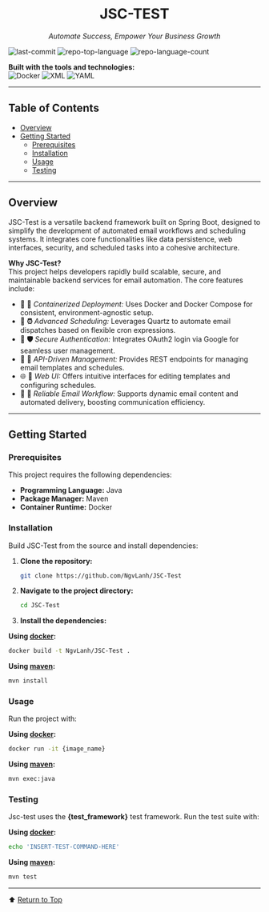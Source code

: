 <p align="center">
  <h1 align="center">JSC-TEST</h1>
  <p align="center"><em>Automate Success, Empower Your Business Growth</em></p>
</p>

![last-commit](https://img.shields.io/github/last-commit/NgvLanh/JSC-Test?style=flat&logo=git&logoColor=white&color=0080ff)
![repo-top-language](https://img.shields.io/github/languages/top/NgvLanh/JSC-Test?style=flat&color=0080ff)
![repo-language-count](https://img.shields.io/github/languages/count/NgvLanh/JSC-Test?style=flat&color=0080ff)

**Built with the tools and technologies:**  
![Docker](https://img.shields.io/badge/Docker-2496ED.svg?style=flat&logo=Docker&logoColor=white)
![XML](https://img.shields.io/badge/XML-005FAD.svg?style=flat&logo=XML&logoColor=white)
![YAML](https://img.shields.io/badge/YAML-CB171E.svg?style=flat&logo=YAML&logoColor=white)

---

## Table of Contents
- [Overview](#overview)
- [Getting Started](#getting-started)
  - [Prerequisites](#prerequisites)
  - [Installation](#installation)
  - [Usage](#usage)
  - [Testing](#testing)

---

## Overview
JSC-Test is a versatile backend framework built on Spring Boot, designed to simplify the development of automated email workflows and scheduling systems. It integrates core functionalities like data persistence, web interfaces, security, and scheduled tasks into a cohesive architecture.

**Why JSC-Test?**  
This project helps developers rapidly build scalable, secure, and maintainable backend services for email automation. The core features include:

- 🧩 **🔧** *Containerized Deployment:* Uses Docker and Docker Compose for consistent, environment-agnostic setup.
- 🚀 **⏰** *Advanced Scheduling:* Leverages Quartz to automate email dispatches based on flexible cron expressions.
- 🔐 **🛡️** *Secure Authentication:* Integrates OAuth2 login via Google for seamless user management.
- 📄 **📝** *API-Driven Management:* Provides REST endpoints for managing email templates and schedules.
- 🌐 **🎨** *Web UI:* Offers intuitive interfaces for editing templates and configuring schedules.
- 📧 **📅** *Reliable Email Workflow:* Supports dynamic email content and automated delivery, boosting communication efficiency.

---

## Getting Started

### Prerequisites
This project requires the following dependencies:
- **Programming Language:** Java
- **Package Manager:** Maven
- **Container Runtime:** Docker

### Installation
Build JSC-Test from the source and install dependencies:

1. **Clone the repository:**
   ```sh
   git clone https://github.com/NgvLanh/JSC-Test
   ```

2. **Navigate to the project directory:**
   ```sh
   cd JSC-Test
   ```

3. **Install the dependencies:**

**Using [docker](https://www.docker.com/):**
```sh
docker build -t NgvLanh/JSC-Test .
```

**Using [maven](https://maven.apache.org/):**
```sh
mvn install
```

### Usage
Run the project with:

**Using [docker](https://www.docker.com/):**
```sh
docker run -it {image_name}
```

**Using [maven](https://maven.apache.org/):**
```sh
mvn exec:java
```

### Testing
Jsc-test uses the **{test_framework}** test framework. Run the test suite with:

**Using [docker](https://www.docker.com/):**
```sh
echo 'INSERT-TEST-COMMAND-HERE'
```

**Using [maven](https://maven.apache.org/):**
```sh
mvn test
```

---

⬆ [Return to Top](#top)
